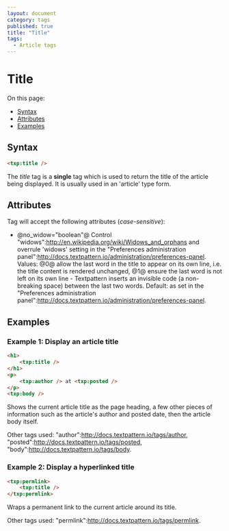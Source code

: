 ```yaml
---
layout: document
category: tags
published: true
title: "Title"
tags:
  - Article tags
---
```


# Title

On this page:

* [Syntax](#user-content-syntax)
* [Attributes](#user-content-attributes)
* [Examples](#user-content-examples)

## Syntax

```html
<txp:title />
```

The *title* tag is a __single__ tag which is used to return the title of the article being displayed. It is usually used in an 'article' type form.

## Attributes

Tag will accept the following attributes (*case-sensitive*):

* @no_widow="boolean"@
Control "widows":http://en.wikipedia.org/wiki/Widows_and_orphans and overrule 'widows' setting in the "Preferences administration panel":http://docs.textpattern.io/administration/preferences-panel.
Values: @0@ allow the last word in the title to appear on its own line, i.e. the title content is rendered unchanged, @1@ ensure the last word is not left on its own line - Textpattern inserts an invisible code (a non-breaking space) between the last two words.
Default: as set in the "Preferences administration panel":http://docs.textpattern.io/administration/preferences-panel.

## Examples

### Example 1: Display an article title

```html
<h1>
    <txp:title />
</h1>
<p>
    <txp:author /> at <txp:posted />
</p>
<txp:body />
```

Shows the current article title as the page heading, a few other pieces of information such as the article's author and posted date, then the article body itself.

Other tags used: "author":http://docs.textpattern.io/tags/author, "posted":http://docs.textpattern.io/tags/posted, "body":http://docs.textpattern.io/tags/body.

### Example 2: Display a hyperlinked title

```html
<txp:permlink>
    <txp:title />
</txp:permlink>
```

Wraps a permanent link to the current article around its title.

Other tags used: "permlink":http://docs.textpattern.io/tags/permlink.
